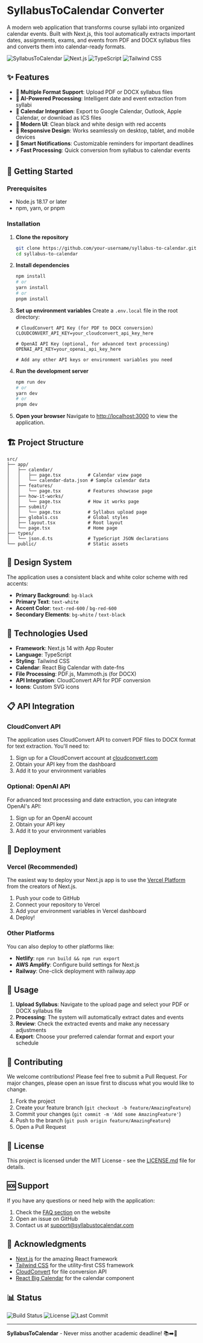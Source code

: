 # SyllabusToCalendar Converter

A modern web application that transforms course syllabi into organized calendar events. Built with Next.js, this tool automatically extracts important dates, assignments, exams, and events from PDF and DOCX syllabus files and converts them into calendar-ready formats.

![SyllabusToCalendar](https://img.shields.io/badge/SyllabusToCalendar-Convert%20Syllabi%20to%20Calendar-red)
![Next.js](https://img.shields.io/badge/Next.js-14.0-black)
![TypeScript](https://img.shields.io/badge/TypeScript-5.0-blue)
![Tailwind CSS](https://img.shields.io/badge/Tailwind-CSS-38B2AC)

## ✨ Features

- **📄 Multiple Format Support**: Upload PDF or DOCX syllabus files
- **🤖 AI-Powered Processing**: Intelligent date and event extraction from syllabi
- **📅 Calendar Integration**: Export to Google Calendar, Outlook, Apple Calendar, or download as ICS files
- **🎨 Modern UI**: Clean black and white design with red accents
- **📱 Responsive Design**: Works seamlessly on desktop, tablet, and mobile devices
- **🔔 Smart Notifications**: Customizable reminders for important deadlines
- **⚡ Fast Processing**: Quick conversion from syllabus to calendar events

## 🚀 Getting Started

### Prerequisites

- Node.js 18.17 or later
- npm, yarn, or pnpm

### Installation

1. **Clone the repository**
   ```bash
   git clone https://github.com/your-username/syllabus-to-calendar.git
   cd syllabus-to-calendar
   ```

2. **Install dependencies**
   ```bash
   npm install
   # or
   yarn install
   # or
   pnpm install
   ```

3. **Set up environment variables**
   Create a `.env.local` file in the root directory:
   ```env
   # CloudConvert API Key (for PDF to DOCX conversion)
   CLOUDCONVERT_API_KEY=your_cloudconvert_api_key_here

   # OpenAI API Key (optional, for advanced text processing)
   OPENAI_API_KEY=your_openai_api_key_here

   # Add any other API keys or environment variables you need
   ```

4. **Run the development server**
   ```bash
   npm run dev
   # or
   yarn dev
   # or
   pnpm dev
   ```

5. **Open your browser**
   Navigate to [http://localhost:3000](http://localhost:3000) to view the application.

## 🏗️ Project Structure

```
src/
├── app/
│   ├── calendar/
│   │   ├── page.tsx          # Calendar view page
│   │   └── calendar-data.json # Sample calendar data
│   ├── features/
│   │   └── page.tsx          # Features showcase page
│   ├── how-it-works/
│   │   └── page.tsx          # How it works page
│   ├── submit/
│   │   └── page.tsx          # Syllabus upload page
│   ├── globals.css           # Global styles
│   ├── layout.tsx            # Root layout
│   └── page.tsx              # Home page
├── types/
│   └── json.d.ts             # TypeScript JSON declarations
└── public/                   # Static assets
```

## 🎨 Design System

The application uses a consistent black and white color scheme with red accents:

- **Primary Background**: `bg-black`
- **Primary Text**: `text-white`
- **Accent Color**: `text-red-600` / `bg-red-600`
- **Secondary Elements**: `bg-white` / `text-black`

## 🔧 Technologies Used

- **Framework**: Next.js 14 with App Router
- **Language**: TypeScript
- **Styling**: Tailwind CSS
- **Calendar**: React Big Calendar with date-fns
- **File Processing**: PDF.js, Mammoth.js (for DOCX)
- **API Integration**: CloudConvert API for PDF conversion
- **Icons**: Custom SVG icons

## 📋 API Integration

### CloudConvert API
The application uses CloudConvert API to convert PDF files to DOCX format for text extraction. You'll need to:

1. Sign up for a CloudConvert account at [cloudconvert.com](https://cloudconvert.com)
2. Obtain your API key from the dashboard
3. Add it to your environment variables

### Optional: OpenAI API
For advanced text processing and date extraction, you can integrate OpenAI's API:

1. Sign up for an OpenAI account
2. Obtain your API key
3. Add it to your environment variables

## 🚀 Deployment

### Vercel (Recommended)
The easiest way to deploy your Next.js app is to use the [Vercel Platform](https://vercel.com/new) from the creators of Next.js.

1. Push your code to GitHub
2. Connect your repository to Vercel
3. Add your environment variables in Vercel dashboard
4. Deploy!

### Other Platforms
You can also deploy to other platforms like:

- **Netlify**: `npm run build && npm run export`
- **AWS Amplify**: Configure build settings for Next.js
- **Railway**: One-click deployment with railway.app

## 📝 Usage

1. **Upload Syllabus**: Navigate to the upload page and select your PDF or DOCX syllabus file
2. **Processing**: The system will automatically extract dates and events
3. **Review**: Check the extracted events and make any necessary adjustments
4. **Export**: Choose your preferred calendar format and export your schedule

## 🤝 Contributing

We welcome contributions! Please feel free to submit a Pull Request. For major changes, please open an issue first to discuss what you would like to change.

1. Fork the project
2. Create your feature branch (`git checkout -b feature/AmazingFeature`)
3. Commit your changes (`git commit -m 'Add some AmazingFeature'`)
4. Push to the branch (`git push origin feature/AmazingFeature`)
5. Open a Pull Request

## 📄 License

This project is licensed under the MIT License - see the [LICENSE.md](LICENSE.md) file for details.

## 🆘 Support

If you have any questions or need help with the application:

1. Check the [FAQ section](/how-it-works) on the website
2. Open an issue on GitHub
3. Contact us at support@syllabustocalendar.com

## 🙏 Acknowledgments

- [Next.js](https://nextjs.org/) for the amazing React framework
- [Tailwind CSS](https://tailwindcss.com/) for the utility-first CSS framework
- [CloudConvert](https://cloudconvert.com/) for file conversion API
- [React Big Calendar](https://github.com/jquense/react-big-calendar) for the calendar component

## 📊 Status

![Build Status](https://img.shields.io/badge/build-passing-brightgreen)
![License](https://img.shields.io/badge/license-MIT-blue)
![Last Commit](https://img.shields.io/github/last-commit/SujoyMondol/syllabus-to-calendar)

---

**SyllabusToCalendar** - Never miss another academic deadline! 📚➡️📅